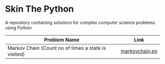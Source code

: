 # Skin The Python

A repository containing solutions for complex computer science problems using Python

Problem Name  | Link
------------- | -------------
Markov Chain (Count no of times a state is visited)   | [markovchain.py](https://raw.githubusercontent.com/AashishUpadhyay/SkinThePython/main/markovchain.py)
